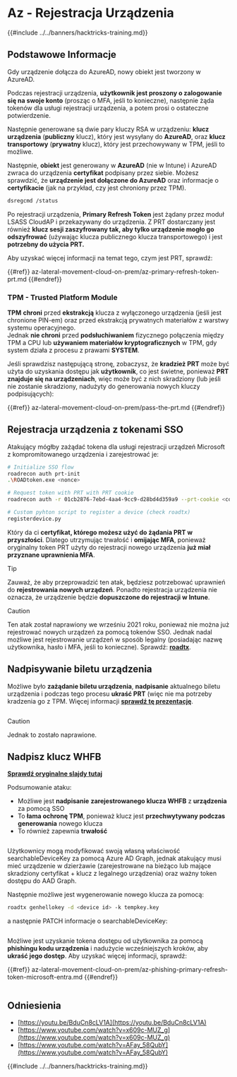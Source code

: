 # Az - Rejestracja Urządzenia

{{#include ../../banners/hacktricks-training.md}}

## Podstawowe Informacje

Gdy urządzenie dołącza do AzureAD, nowy obiekt jest tworzony w AzureAD.

Podczas rejestracji urządzenia, **użytkownik jest proszony o zalogowanie się na swoje konto** (prosząc o MFA, jeśli to konieczne), następnie żąda tokenów dla usługi rejestracji urządzenia, a potem prosi o ostateczne potwierdzenie.

Następnie generowane są dwie pary kluczy RSA w urządzeniu: **klucz urządzenia** (**publiczny** klucz), który jest wysyłany do **AzureAD**, oraz **klucz transportowy** (**prywatny** klucz), który jest przechowywany w TPM, jeśli to możliwe.

Następnie, **obiekt** jest generowany w **AzureAD** (nie w Intune) i AzureAD zwraca do urządzenia **certyfikat** podpisany przez siebie. Możesz sprawdzić, że **urządzenie jest dołączone do AzureAD** oraz informacje o **certyfikacie** (jak na przykład, czy jest chroniony przez TPM).
```bash
dsregcmd /status
```
Po rejestracji urządzenia, **Primary Refresh Token** jest żądany przez moduł LSASS CloudAP i przekazywany do urządzenia. Z PRT dostarczany jest również **klucz sesji zaszyfrowany tak, aby tylko urządzenie mogło go odszyfrować** (używając klucza publicznego klucza transportowego) i jest **potrzebny do użycia PRT.**

Aby uzyskać więcej informacji na temat tego, czym jest PRT, sprawdź:

{{#ref}}
az-lateral-movement-cloud-on-prem/az-primary-refresh-token-prt.md
{{#endref}}

### TPM - Trusted Platform Module

**TPM** **chroni** przed **ekstrakcją** klucza z wyłączonego urządzenia (jeśli jest chronione PIN-em) oraz przed ekstrakcją prywatnych materiałów z warstwy systemu operacyjnego.\
Jednak **nie chroni** przed **podsłuchiwaniem** fizycznego połączenia między TPM a CPU lub **używaniem materiałów kryptograficznych** w TPM, gdy system działa z procesu z prawami **SYSTEM**.

Jeśli sprawdzisz następującą stronę, zobaczysz, że **kradzież PRT** może być użyta do uzyskania dostępu jak **użytkownik**, co jest świetne, ponieważ **PRT znajduje się na urządzeniach**, więc może być z nich skradziony (lub jeśli nie zostanie skradziony, nadużyty do generowania nowych kluczy podpisujących):

{{#ref}}
az-lateral-movement-cloud-on-prem/pass-the-prt.md
{{#endref}}

## Rejestracja urządzenia z tokenami SSO

Atakujący mógłby zażądać tokena dla usługi rejestracji urządzeń Microsoft z kompromitowanego urządzenia i zarejestrować je:
```bash
# Initialize SSO flow
roadrecon auth prt-init
.\ROADtoken.exe <nonce>

# Request token with PRT with PRT cookie
roadrecon auth -r 01cb2876-7ebd-4aa4-9cc9-d28bd4d359a9 --prt-cookie <cookie>

# Custom pyhton script to register a device (check roadtx)
registerdevice.py
```
Który da ci **certyfikat, którego możesz użyć do żądania PRT w przyszłości**. Dlatego utrzymując trwałość i **omijając MFA**, ponieważ oryginalny token PRT użyty do rejestracji nowego urządzenia **już miał przyznane uprawnienia MFA**.

> [!TIP]
> Zauważ, że aby przeprowadzić ten atak, będziesz potrzebować uprawnień do **rejestrowania nowych urządzeń**. Ponadto rejestracja urządzenia nie oznacza, że urządzenie będzie **dopuszczone do rejestracji w Intune**.

> [!CAUTION]
> Ten atak został naprawiony we wrześniu 2021 roku, ponieważ nie można już rejestrować nowych urządzeń za pomocą tokenów SSO. Jednak nadal możliwe jest rejestrowanie urządzeń w sposób legalny (posiadając nazwę użytkownika, hasło i MFA, jeśli to konieczne). Sprawdź: [**roadtx**](https://github.com/carlospolop/hacktricks-cloud/blob/master/pentesting-cloud/azure-security/az-lateral-movement-cloud-on-prem/az-roadtx-authentication.md).

## Nadpisywanie biletu urządzenia

Możliwe było **zażądanie biletu urządzenia**, **nadpisanie** aktualnego biletu urządzenia i podczas tego procesu **ukraść PRT** (więc nie ma potrzeby kradzenia go z TPM. Więcej informacji [**sprawdź tę prezentację**](https://youtu.be/BduCn8cLV1A).

<figure><img src="../../images/image (32).png" alt=""><figcaption></figcaption></figure>

> [!CAUTION]
> Jednak to zostało naprawione.

## Nadpisz klucz WHFB

[**Sprawdź oryginalne slajdy tutaj**](https://dirkjanm.io/assets/raw/Windows%20Hello%20from%20the%20other%20side_nsec_v1.0.pdf)

Podsumowanie ataku:

- Możliwe jest **nadpisanie** **zarejestrowanego klucza WHFB** z **urządzenia** za pomocą SSO
- To **łama ochronę TPM**, ponieważ klucz jest **przechwytywany podczas generowania** nowego klucza
- To również zapewnia **trwałość**

<figure><img src="../../images/image (34).png" alt=""><figcaption></figcaption></figure>

Użytkownicy mogą modyfikować swoją własną właściwość searchableDeviceKey za pomocą Azure AD Graph, jednak atakujący musi mieć urządzenie w dzierżawie (zarejestrowane na bieżąco lub mające skradziony certyfikat + klucz z legalnego urządzenia) oraz ważny token dostępu do AAD Graph.

Następnie możliwe jest wygenerowanie nowego klucza za pomocą:
```bash
roadtx genhellokey -d <device id> -k tempkey.key
```
a następnie PATCH informacje o searchableDeviceKey:

<figure><img src="../../images/image (36).png" alt=""><figcaption></figcaption></figure>

Możliwe jest uzyskanie tokena dostępu od użytkownika za pomocą **phishingu kodu urządzenia** i nadużycie wcześniejszych kroków, aby **ukraść jego dostęp**. Aby uzyskać więcej informacji, sprawdź:

{{#ref}}
az-lateral-movement-cloud-on-prem/az-phishing-primary-refresh-token-microsoft-entra.md
{{#endref}}

<figure><img src="../../images/image (37).png" alt=""><figcaption></figcaption></figure>

## Odniesienia

- [https://youtu.be/BduCn8cLV1A](https://youtu.be/BduCn8cLV1A)
- [https://www.youtube.com/watch?v=x609c-MUZ_g](https://www.youtube.com/watch?v=x609c-MUZ_g)
- [https://www.youtube.com/watch?v=AFay_58QubY](https://www.youtube.com/watch?v=AFay_58QubY)

{{#include ../../banners/hacktricks-training.md}}
